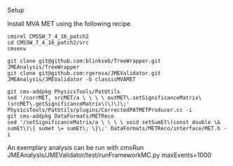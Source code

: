 Setup

Install MVA MET using the following recipe

    cmsrel CMSSW_7_4_16_patch2
    cd CMSSW_7_4_16_patch2/src
    cmsenv
    
    git clone git@github.com:blinkseb/TreeWrapper.git JMEAnalysis/TreeWrapper
    git clone git@github.com:rgerosa/JMEValidator.git JMEAnalysis/JMEValidator -b classicMVAMET
    
    git cms-addpkg PhysicsTools/PatUtils
    sed '/corrMET, srcMET/a \ \ \ \ outMET\.setSignificanceMatrix\(srcMET\.getSignificanceMatrix\(\)\)\;' PhysicsTools/PatUtils/plugins/CorrectedPATMETProducer.cc -i
    git cms-addpkg DataFormats/METReco
    sed '/setSignificanceMatrix/a \ \ \ \ void setSumEt\(const double \& sumEt\)\{ sumet \= sumEt\; \}\;' DataFormats/METReco/interface/MET.h -i

An exemplary analysis can be run with
    cmsRun JMEAnalysis/JMEValidator/test/runFrameworkMC.py maxEvents=1000
